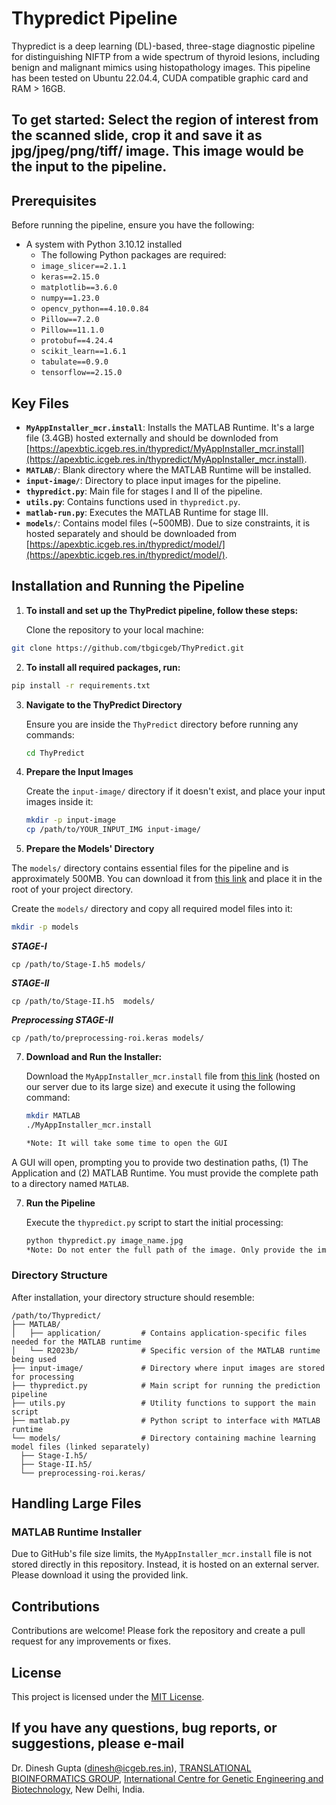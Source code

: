 # Thypredict Pipeline

Thypredict is a deep learning (DL)-based, three-stage diagnostic pipeline for distinguishing NIFTP from a wide spectrum of thyroid lesions, including benign and malignant mimics using histopathology images. This pipeline has been tested on Ubuntu 22.04.4, CUDA compatible graphic card and RAM > 16GB.



## To get started: Select the region of interest from the scanned slide, crop it and save it as jpg/jpeg/png/tiff/ image. This image would be the input to the pipeline.
## Prerequisites

Before running the pipeline, ensure you have the following:

- A system with Python 3.10.12 installed
  - The following Python packages are required:
  - `image_slicer==2.1.1`
  - `keras==2.15.0`
  - `matplotlib==3.6.0`
  - `numpy==1.23.0`
  - `opencv_python==4.10.0.84`
  - `Pillow==7.2.0`
  - `Pillow==11.1.0`
  - `protobuf==4.24.4`
  - `scikit_learn==1.6.1`
  - `tabulate==0.9.0`
  - `tensorflow==2.15.0`


## Key Files

- **`MyAppInstaller_mcr.install`**: Installs the MATLAB Runtime. It's a large file (3.4GB) hosted externally and should be downloded from [https://apexbtic.icgeb.res.in/thypredict/MyAppInstaller_mcr.install](https://apexbtic.icgeb.res.in/thypredict/MyAppInstaller_mcr.install).
- **`MATLAB/`**: Blank directory where the MATLAB Runtime will be installed.
- **`input-image/`**: Directory to place input images for the pipeline.
- **`thypredict.py`**: Main file for stages I and II of the pipeline.
- **`utils.py`**: Contains functions used in `thypredict.py`.
- **`matlab-run.py`**: Executes the MATLAB Runtime for stage III.
- **`models/`**: Contains model files (~500MB). Due to size constraints, it is hosted separately and should be downloaded from [https://apexbtic.icgeb.res.in/thypredict/model/](https://apexbtic.icgeb.res.in/thypredict/model/).

## Installation and Running the Pipeline
1. **To install and set up the ThyPredict pipeline, follow these steps:**

    Clone the repository to your local machine:

```bash
git clone https://github.com/tbgicgeb/ThyPredict.git
```

2. **To install all required packages, run:**
```bash
pip install -r requirements.txt
```

3. **Navigate to the ThyPredict Directory**

   Ensure you are inside the `ThyPredict` directory before running any commands:

   ```bash
   cd ThyPredict
   ```

4. **Prepare the Input Images**

   Create the `input-image/` directory if it doesn't exist, and place your input images inside it:

   ```bash
   mkdir -p input-image
   cp /path/to/YOUR_INPUT_IMG input-image/
   ```

5. **Prepare the Models' Directory**

The `models/` directory contains essential files for the pipeline and is approximately 500MB. You can download it from [this link](https://apexbtic.icgeb.res.in/thypredict/model/) and place it in the root of your project directory.

   Create the `models/` directory and copy all required model files into it:

   ```bash
   mkdir -p models
   ```
   ***STAGE-I***
   ```
   cp /path/to/Stage-I.h5 models/
   ```
   ***STAGE-II***
   ```
   cp /path/to/Stage-II.h5  models/
   ```
   ***Preprocessing STAGE-II***
   ```
   cp /path/to/preprocessing-roi.keras models/
   ```
     
7. **Download and Run the Installer:**

   Download the `MyAppInstaller_mcr.install` file from [this link](https://apexbtic.icgeb.res.in/thypredict/MyAppInstaller_mcr.install) (hosted on our server due to its large size) and execute it using the following command:
   
   ```bash
   mkdir MATLAB
   ./MyAppInstaller_mcr.install
   
   *Note: It will take some time to open the GUI
   ```
   
A GUI will open, prompting you to provide two destination paths, (1) The Application and (2) MATLAB Runtime. You must provide the complete path to a directory named `MATLAB`.

7. **Run the Pipeline**

   Execute the `thypredict.py` script to start the initial processing:

   ```bash
   python thypredict.py image_name.jpg
   *Note: Do not enter the full path of the image. Only provide the image name that is inside the input-image directory
   ```

### Directory Structure

   After installation, your directory structure should resemble:

  ```
/path/to/Thypredict/
├── MATLAB/
│   ├── application/         # Contains application-specific files needed for the MATLAB runtime
│   └── R2023b/              # Specific version of the MATLAB runtime being used
├── input-image/             # Directory where input images are stored for processing
├── thypredict.py            # Main script for running the prediction pipeline
├── utils.py                 # Utility functions to support the main script
├── matlab.py                # Python script to interface with MATLAB runtime
└── models/                  # Directory containing machine learning model files (linked separately)
    ├── Stage-I.h5/          
    ├── Stage-II.h5/        
    └── preprocessing-roi.keras/  

   ```

## Handling Large Files

### MATLAB Runtime Installer

Due to GitHub's file size limits, the `MyAppInstaller_mcr.install` file is not stored directly in this repository. Instead, it is hosted on an external server. Please download it using the provided link.

## Contributions

Contributions are welcome! Please fork the repository and create a pull request for any improvements or fixes.

## License

This project is licensed under the [MIT License](LICENSE).


## If you have any questions, bug reports, or suggestions, please e-mail
Dr. Dinesh Gupta (dinesh@icgeb.res.in), [TRANSLATIONAL BIOINFORMATICS GROUP](https://bioinfo.icgeb.res.in/bioinfo/), [International Centre for Genetic Engineering and Biotechnology](https://www.icgeb.org/), New Delhi, India. 

